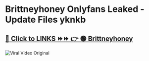
 # Brittneyhoney Onlyfans Leaked - Update Files yknkb

## <h2><a href="https://clipsfans.com/Brittneyhoney&ref=git">🔗 Click to LINKS ⏩⏩ 👉 🟢 Brittneyhoney </a></h2>

<a href="https://clipsfans.com/Brittneyhoney&ref=git" rel="nofollow" data-target="animated-image.originalLink"><img src="https://i.ibb.co.com/xMMVF88/686577567.gif" alt="Viral Video Original" style="max-width: 100%; display: inline-block;" data-target="animated-image.originalImage"></a>

